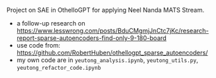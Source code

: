 Project on SAE in OthelloGPT for applying Neel Nanda MATS Stream.

* a follow-up research on https://www.lesswrong.com/posts/BduCMgmjJnCtc7jKc/research-report-sparse-autoencoders-find-only-9-180-board
* use code from: https://github.com/RobertHuben/othellogpt_sparse_autoencoders/
* my own code are in `yeutong_analysis.ipynb`, `yeutong_utils.py`, `yeutong_refactor_code.ipynb` 
